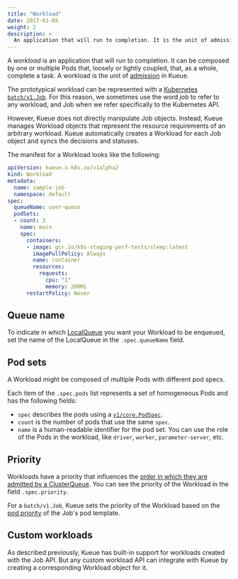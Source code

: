 ```yaml
---
title: "Workload"
date: 2017-01-05
weight: 2
description: >
  An application that will run to completion. It is the unit of admission in Kueue. Sometimes referred to as job.
---
```


A _workload_ is an application that will run to completion. It can be composed
by one or multiple Pods that, loosely or tightly coupled, that, as a whole,
complete a task. A workload is the unit of [admission](/docs/concepts#admission) in Kueue.

The prototypical workload can be represented with a
[Kubernetes `batch/v1.Job`](https://kubernetes.io/docs/concepts/workloads/controllers/job/).
For this reason, we sometimes use the word _job_ to refer to any workload, and
Job when we refer specifically to the Kubernetes API.

However, Kueue does not directly manipulate Job objects. Instead, Kueue manages
Workload objects that represent the resource requirements of an arbitrary
workload. Kueue automatically creates a Workload for each Job object and syncs
the decisions and statuses.

The manifest for a Workload looks like the following:

```yaml
apiVersion: kueue.x-k8s.io/v1alpha2
kind: Workload
metadata:
  name: sample-job
  namespace: default
spec:
  queueName: user-queue
  podSets:
  - count: 3
    name: main
    spec:
      containers:
      - image: gcr.io/k8s-staging-perf-tests/sleep:latest
        imagePullPolicy: Always
        name: container
        resources:
          requests:
            cpu: "1"
            memory: 200Mi
      restartPolicy: Never
```

## Queue name

To indicate in which [LocalQueue](/docs/concepts/local_queue) you want your Workload to be
enqueued, set the name of the LocalQueue in the `.spec.queueName` field.

## Pod sets

A Workload might be composed of multiple Pods with different pod specs.

Each item of the `.spec.pods` list represents a set of homogeneous Pods and has
the following fields:

- `spec` describes the pods using a [`v1/core.PodSpec`](https://kubernetes.io/docs/reference/kubernetes-api/workload-resources/pod-v1/#PodSpec).
- `count` is the number of pods that use the same `spec`.
- `name` is a human-readable identifier for the pod set. You can use the role of
  the Pods in the workload, like `driver`, `worker`, `parameter-server`, etc.

## Priority

Workloads have a priority that influences the [order in which they are admitted by a ClusterQueue](/docs/concepts/cluster_queue#queueing-strategy).
You can see the priority of the Workload in the field `.spec.priority`.

For a `batch/v1.Job`, Kueue sets the priority of the Workload based on the
[pod priority](https://kubernetes.io/docs/concepts/scheduling-eviction/pod-priority-preemption/)
of the Job's pod template.

## Custom workloads

As described previously, Kueue has built-in support for workloads created with
the Job API. But any custom workload API can integrate with Kueue by
creating a corresponding Workload object for it.
